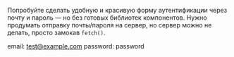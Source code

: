 Попробуйте сделать удобную и красивую форму аутентификации через почту и пароль — но без готовых библиотек компонентов. Нужно продумать отправку почты/пароля на сервер, но сервер можно не делать, просто замокав `fetch()`. 

email: test@example.com
password: password

